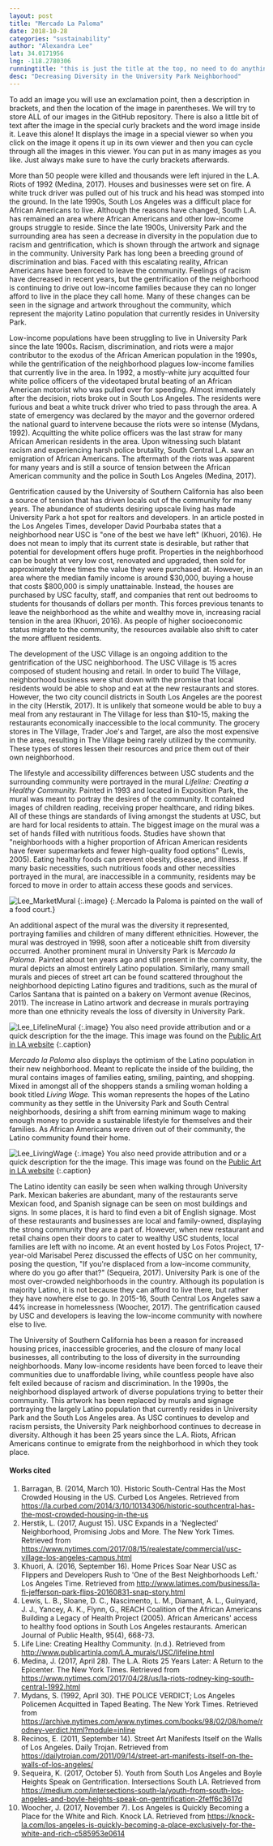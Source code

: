 ```yaml
---
layout: post
title: "Mercado La Paloma"
date: 2018-10-28
categories: "sustainability" 
author: "Alexandra Lee"
lat: 34.0171956
lng: -118.2780306
runningtitle: "this is just the title at the top, no need to do anything here"
desc: "Decreasing Diversity in the University Park Neighborhood"
---
```


To add an image you will use an exclamation point, then a description in brackets, and then the location of the image in parentheses. We will try to store ALL of our images in the GitHub repository.  There is also a little bit of text after the image in the special curly brackets and the word image inside it. Leave this alone! It displays the image in a special viewer so when you click on the image it opens it up in its own viewer and then you can cycle through all the images in this viewer. You can put in as many images as you like. Just always make sure to have the curly brackets afterwards.

More than 50 people were killed and thousands were left injured in the L.A. Riots of 1992 (Medina, 2017). Houses and businesses were set on fire. A white truck driver was pulled out of his truck and his head was stomped into the ground. In the late 1990s, South Los Angeles was a difficult place for African Americans to live. Although the reasons have changed, South L.A. has remained an area where African Americans and other low-income groups struggle to reside. Since the late 1900s, University Park and the surrounding area has seen a decrease in diversity in the population due to racism and gentrification, which is shown through the artwork and signage in the community. University Park has long been a breeding ground of discrimination and bias. Faced with this escalating reality, African Americans have been forced to leave the community. Feelings of racism have decreased in recent years, but the gentrification of the neighborhood is continuing to drive out low-income families because they can no longer afford to live in the place they call home. Many of these changes can be seen in the signage and artwork throughout the community, which represent the majority Latino population that currently resides in University Park. 

Low-income populations have been struggling to live in University Park since the late 1900s. Racism, discrimination, and riots were a major contributor to the exodus of the African American population in the 1990s, while the gentrification of the neighborhood plagues low-income families that currently live in the area. In 1992, a mostly-white jury acquitted four white police officers of the videotaped brutal beating of an African American motorist who was pulled over for speeding. Almost immediately after the decision, riots broke out in South Los Angeles. The residents were furious and beat a white truck driver who tried to pass through the area. A state of emergency was declared by the mayor and the governor ordered the national guard to intervene because the riots were so intense (Mydans, 1992). Acquitting the white police officers was the last straw for many African American residents in the area. Upon witnessing such blatant racism and experiencing harsh police brutality, South Central L.A. saw an emigration of African Americans. The aftermath of the riots was apparent for many years and is still a source of tension between the African American community and the police in South Los Angeles (Medina, 2017). 

Gentrification caused by the University of Southern California has also been a source of tension that has driven locals out of the community for many years. The abundance of students desiring upscale living has made University Park a hot spot for realtors and developers. In an article posted in the Los Angeles Times, developer David Pourbaba states that a neighborhood near USC is "one of the best we have left" (Khuori, 2016). He does not mean to imply that its current state is desirable, but rather that potential for development offers huge profit. Properties in the neighborhood can be bought at very low cost, renovated and upgraded, then sold for approximately three times the value they were purchased at. However, in an area where the median family income is around $30,000, buying a house that costs $800,000 is simply unattainable. Instead, the houses are purchased by USC faculty, staff, and companies that rent out bedrooms to students for thousands of dollars per month. This forces previous tenants to leave the neighborhood as the white and wealthy move in, increasing racial tension in the area (Khuori, 2016). As people of higher socioeconomic status migrate to the community, the resources available also shift to cater the more affluent residents. 

The development of the USC Village is an ongoing addition to the gentrification of the USC neighborhood. The USC Village is 15 acres composed of student housing and retail. In order to build The Village, neighborhood business were shut down with the promise that local residents would be able to shop and eat at the new restaurants and stores. However, the two city council districts in South Los Angeles are the poorest in the city (Herstik, 2017). It is unlikely that someone would be able to buy a meal from any restaurant in The Village for less than $10-15, making the restaurants economically inaccessible to the local community. The grocery stores in The Village, Trader Joe's and Target, are also the most expensive in the area, resulting in The Village being rarely utilized by the community. These types of stores lessen their resources and price them out of their own neighborhood. 

The lifestyle and accessibility differences between USC students and the surrounding community were portrayed in the mural *Lifeline: Creating a Healthy Community.* Painted in 1993 and located in Exposition Park, the mural was meant to portray the desires of the community. It contained images of children reading, receiving proper healthcare, and riding bikes. All of these things are standards of living amongst the students at USC, but are hard for local residents to attain. The biggest image on the mural was a set of hands filled with nutritious foods. Studies have shown that "neighborhoods with a higher proportion of African American residents have fewer supermarkets and fewer high-quality food options" (Lewis, 2005). Eating healthy foods can prevent obesity, disease, and illness. If many basic necessities, such nutritious foods and other necessities portrayed in the mural, are inaccessible in a community, residents may be forced to move in order to attain access these goods and services. 
   
![Lee_MarketMural](images/Lee_MarketMural.jpg)
   {:.image}
   {:.Mercado la Paloma is painted on the wall of a food court.} 

An additional aspect of the mural was the diversity it represented, portraying families and children of many different ethnicities. However, the mural was destroyed in 1998, soon after a noticeable shift from diversity occurred. Another prominent mural in University Park is *Mercado la Paloma.* Painted about ten years ago and still present in the community, the mural depicts an almost entirely Latino population. Similarly, many small murals and pieces of street art can be found scattered throughout the neighborhood depicting Latino figures and traditions, such as the mural of Carlos Santana that is painted on a bakery on Vermont avenue (Recinos, 2011). The increase in Latino artwork and decrease in murals portraying more than one ethnicity reveals the loss of diversity in University Park.

![Lee_LifelineMural](images/Lee_LifelineMural.jpg)
   {:.image}
You also need provide attribution and or a quick description for the the image. This image was found on the [Public Art in LA website](http://www.publicartinla.com/LA_murals/Hollywood/cat_fairfax.html)
   {:.caption} 

*Mercado la Paloma* also displays the optimism of the Latino population in their new neighborhood. Meant to replicate the inside of the building, the mural contains images of families eating, smiling, painting, and shopping. Mixed in amongst all of the shoppers stands a smiling woman holding a book titled *Living Wage.* This woman represents the hopes of the Latino community as they settle in the University Park and South Central neighborhoods, desiring a shift from earning minimum wage to making enough money to provide a sustainable lifestyle for themselves and their families. As African Americans were driven out of their community, the Latino community found their home. 

![Lee_LivingWage](images/Lee_LivingWage.jpg)
   {:.image}
You also need provide attribution and or a quick description for the the image. This image was found on the [Public Art in LA website](http://www.publicartinla.com/LA_murals/Hollywood/cat_fairfax.html)
   {:.caption} 
   
   The Latino identity can easily be seen when walking through University Park. Mexican bakeries are abundant, many of the restaurants serve Mexican food, and Spanish signage can be seen on most buildings and signs. In some places, it is hard to find even a bit of English signage. Most of these restaurants and businesses are local and family-owned, displaying the strong community they are a part of.  However, when new restaurant and retail chains open their doors to cater to wealthy USC students, local families are left with no income. At an event hosted by Los Fotos Project, 17-year-old Marisabel Perez discussed the effects of USC on her community, posing the question, "If you're displaced from a low-income community, where do you go after that?" (Sequeira, 2017). University Park is one of the most over-crowded neighborhoods in the country. Although its population is majority Latino, it is not because they can afford to live there, but rather they have nowhere else to go. In 2015-16, South Central Los Angeles saw a 44% increase in homelessness (Woocher, 2017). The gentrification caused by USC and developers is leaving the low-income community with nowhere else to live. 	

The University of Southern California has been a reason for increased housing prices, inaccessible groceries, and the closure of many local businesses, all contributing to the loss of diversity in the surrounding neighborhoods. Many low-income residents have been forced to leave their communities due to unaffordable living, while countless people have also felt exiled because of racism and discrimination. In the 1990s, the neighborhood displayed artwork of diverse populations trying to better their community. This artwork has been replaced by murals and signage portraying the largely Latino population that currently resides in University Park and the South Los Angeles area. As USC continues to develop and racism persists, the University Park neighborhood continues to decrease in diversity. Although it has been 25 years since the L.A. Riots, African Americans continue to emigrate from the neighborhood in which they took place. 

#### Works cited
 
1. Barragan, B. (2014, March 10). Historic South-Central Has the Most Crowded Housing in the US. Curbed Los Angeles. Retrieved from https://la.curbed.com/2014/3/10/10134306/historic-southcentral-has-the-most-crowded-housing-in-the-us
2. Herstik, L. (2017, August 15). USC Expands in a 'Neglected' Neighborhood, Promising Jobs and More. The New York Times. Retrieved from https://www.nytimes.com/2017/08/15/realestate/commercial/usc-village-los-angeles-campus.html
3. Khuori, A. (2016, September 16). Home Prices Soar Near USC as Flippers and Developers Rush to 'One of the Best Neighborhoods Left.' Los Angeles Time. Retrieved from http://www.latimes.com/business/la-fi-jefferson-park-flips-20160831-snap-story.html
4. Lewis, L. B., Sloane, D. C., Nascimento, L. M., Diamant, A. L., Guinyard, J. J., Yancey, A. K., Flynn, G., REACH Coalition of the African Americans Building a Legacy of Health Project (2005). African Americans' access to healthy food options in South Los Angeles restaurants. American Journal of Public Health, 95(4), 668-73.
5. Life Line: Creating Healthy Community. (n.d.). Retrieved from http://www.publicartinla.com/LA_murals/USC/lifeline.html
6. Medina, J. (2017, April 28). The L.A. Riots 25 Years Later: A Return to the Epicenter. The New York Times. Retrieved from https://www.nytimes.com/2017/04/28/us/la-riots-rodney-king-south-central-1992.html
7. Mydans, S. (1992, April 30). THE POLICE VERDICT; Los Angeles Policemen Acquitted in Taped Beating. The New York Times. Retrieved from https://archive.nytimes.com/www.nytimes.com/books/98/02/08/home/rodney-verdict.html?module=inline
8. Recinos, E. (2011, September 14). Street Art Manifests Itself on the Walls of Los Angeles. Daily Trojan. Retrieved from https://dailytrojan.com/2011/09/14/street-art-manifests-itself-on-the-walls-of-los-angeles/
9. Sequeira, K. (2017, October 5). Youth from South Los Angeles and Boyle Heights Speak on Gentrification. Intersections South LA. Retrieved from https://medium.com/intersections-south-la/youth-from-south-los-angeles-and-boyle-heights-speak-on-gentrification-2feff6c3617d
10. Woocher, J. (2017, November 7). Los Angeles is Quickly Becoming a Place for the White and Rich. Knock LA. Retrieved from https://knock-la.com/los-angeles-is-quickly-becoming-a-place-exclusively-for-the-white-and-rich-c585953e0614
